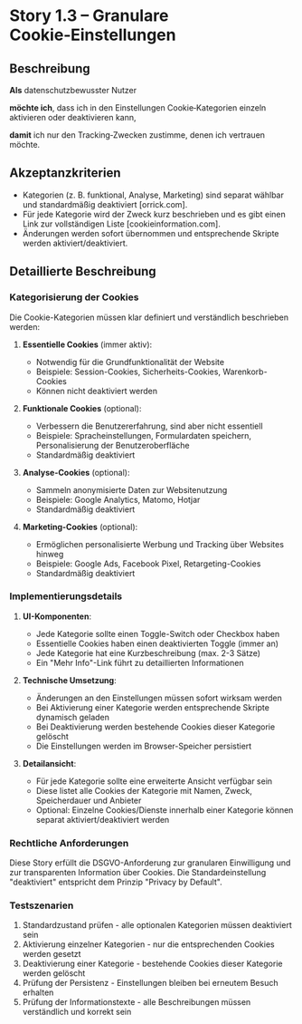# Story 1.3 – Granulare Cookie‑Einstellungen

## Beschreibung

**Als** datenschutzbewusster Nutzer

**möchte ich**, dass ich in den Einstellungen Cookie‑Kategorien einzeln aktivieren oder deaktivieren kann,

**damit** ich nur den Tracking‑Zwecken zustimme, denen ich vertrauen möchte.

## Akzeptanzkriterien

- Kategorien (z. B. funktional, Analyse, Marketing) sind separat wählbar und standardmäßig deaktiviert [orrick.com].
- Für jede Kategorie wird der Zweck kurz beschrieben und es gibt einen Link zur vollständigen Liste [cookieinformation.com].
- Änderungen werden sofort übernommen und entsprechende Skripte werden aktiviert/deaktiviert.

## Detaillierte Beschreibung

### Kategorisierung der Cookies
Die Cookie-Kategorien müssen klar definiert und verständlich beschrieben werden:

1. **Essentielle Cookies** (immer aktiv):
   - Notwendig für die Grundfunktionalität der Website
   - Beispiele: Session-Cookies, Sicherheits-Cookies, Warenkorb-Cookies
   - Können nicht deaktiviert werden

2. **Funktionale Cookies** (optional):
   - Verbessern die Benutzererfahrung, sind aber nicht essentiell
   - Beispiele: Spracheinstellungen, Formulardaten speichern, Personalisierung der Benutzeroberfläche
   - Standardmäßig deaktiviert

3. **Analyse-Cookies** (optional):
   - Sammeln anonymisierte Daten zur Websitenutzung
   - Beispiele: Google Analytics, Matomo, Hotjar
   - Standardmäßig deaktiviert

4. **Marketing-Cookies** (optional):
   - Ermöglichen personalisierte Werbung und Tracking über Websites hinweg
   - Beispiele: Google Ads, Facebook Pixel, Retargeting-Cookies
   - Standardmäßig deaktiviert

### Implementierungsdetails
1. **UI-Komponenten**:
   - Jede Kategorie sollte einen Toggle-Switch oder Checkbox haben
   - Essentielle Cookies haben einen deaktivierten Toggle (immer an)
   - Jede Kategorie hat eine Kurzbeschreibung (max. 2-3 Sätze)
   - Ein "Mehr Info"-Link führt zu detaillierten Informationen

2. **Technische Umsetzung**:
   - Änderungen an den Einstellungen müssen sofort wirksam werden
   - Bei Aktivierung einer Kategorie werden entsprechende Skripte dynamisch geladen
   - Bei Deaktivierung werden bestehende Cookies dieser Kategorie gelöscht
   - Die Einstellungen werden im Browser-Speicher persistiert

3. **Detailansicht**:
   - Für jede Kategorie sollte eine erweiterte Ansicht verfügbar sein
   - Diese listet alle Cookies der Kategorie mit Namen, Zweck, Speicherdauer und Anbieter
   - Optional: Einzelne Cookies/Dienste innerhalb einer Kategorie können separat aktiviert/deaktiviert werden

### Rechtliche Anforderungen
Diese Story erfüllt die DSGVO-Anforderung zur granularen Einwilligung und zur transparenten Information über Cookies. Die Standardeinstellung "deaktiviert" entspricht dem Prinzip "Privacy by Default".

### Testszenarien
1. Standardzustand prüfen - alle optionalen Kategorien müssen deaktiviert sein
2. Aktivierung einzelner Kategorien - nur die entsprechenden Cookies werden gesetzt
3. Deaktivierung einer Kategorie - bestehende Cookies dieser Kategorie werden gelöscht
4. Prüfung der Persistenz - Einstellungen bleiben bei erneutem Besuch erhalten
5. Prüfung der Informationstexte - alle Beschreibungen müssen verständlich und korrekt sein
